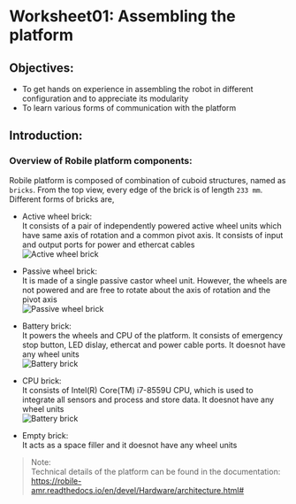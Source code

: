 Worksheet01: Assembling the platform
====================================

Objectives:
----------
* To get hands on experience in assembling the robot in different configuration and to appreciate its modularity
* To learn various forms of communication with the platform

Introduction:
----------

### Overview of Robile platform components:
Robile platform is composed of combination of cuboid structures, named as `bricks`.  From the top view, every edge of the brick is of length `233 mm`. Different forms of bricks are,
* Active wheel brick:  
It consists of a pair of independently powered active wheel units which have same axis of rotation and a common pivot axis. It consists of input and output ports for power and ethercat cables  
![Active wheel brick](../bitmaps/active_brick.png)


* Passive wheel brick:   
It is made of a single passive castor wheel unit. However, the wheels are not powered and are free to rotate about the axis of rotation and the pivot axis  
![Passive wheel brick](../bitmaps/passive_brick.png)

* Battery brick:  
It powers the wheels and CPU of the platform. It consists of emergency stop button, LED dislay, ethercat and power cable ports. It doesnot have any wheel units  
![Battery brick](../bitmaps/battery_brick.png)

* CPU brick:  
It consists of Intel(R) Core(TM) i7-8559U CPU, which is used to integrate all sensors and process and store data. It doesnot have any wheel units  
![Battery brick](../bitmaps/cpu_brick.png)

* Empty brick:  
It acts as a space filler and it doesnot have any wheel units

> Note:  
      Technical details of the platform can be found in the documentation: 
      https://robile-amr.readthedocs.io/en/devel/Hardware/architecture.html#